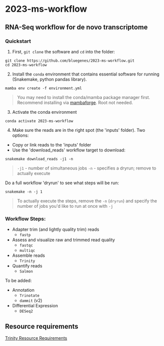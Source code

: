 # 2023-ms-workflow

## RNA-Seq workflow for de novo transcriptome

### Quickstart

1. First, `git clone` the software and `cd` into the folder:

```
git clone https://github.com/bluegenes/2023-ms-workflow.git
cd 2023-ms-workflow
```

2. Install the `conda` environment that contains essential software for running (Snakemake, python pandas library).

```
mamba env create -f environment.yml
```
> You may need to install the conda/mamba package manager first. Recommend installing via [mambaforge](https://github.com/conda-forge/miniforge#mambaforge). Root not needed.

3. Activate the conda environment 
```
conda activate 2023-ms-workflow
```

4. Make sure the reads are in the right spot (the 'inputs' folder). Two options:
- Copy or link reads to the 'inputs' folder
- Use the 'download_reads' workflow target to download:
```
snakemake download_reads -j1 -n
```
> `-j1` - number of simultaneous jobs
> `-n` - specifies a dryrun; remove to actually execute

Do a full workflow 'dryrun' to see what steps will be run:
```
snakemake -n -j 1
```
> To actually execute the steps, remove the `-n` (`dryrun`) and specify the number of jobs you'd like to run at once with `-j `


### Workflow Steps:
  - Adapter trim (and lightly quality trim) reads
    - `fastp`
  - Assess and visualize raw and trimmed read quality
    - `fastqc`
    - `multiqc`
  - Assemble reads
    - `Trinity`
  - Quantify reads
    - `Salmon`

To be added:
  - Annotation
    - `Trinotate`
    - `dammit` (v2)
  - Differential Expression
    - `DESeq2`


## Resource requirements

[Trinity Resource Requirements](https://github.com/trinityrnaseq/trinityrnaseq/wiki/Trinity-Computing-Requirements)
